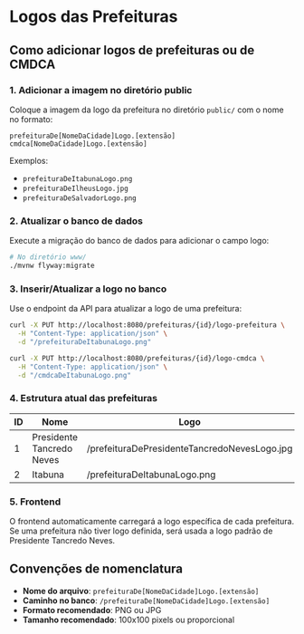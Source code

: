 # Logos das Prefeituras

## Como adicionar logos de prefeituras ou de CMDCA

### 1. Adicionar a imagem no diretório public
Coloque a imagem da logo da prefeitura no diretório `public/` com o nome no formato:
```
prefeituraDe[NomeDaCidade]Logo.[extensão]
cmdca[NomeDaCidade]Logo.[extensão]
```

Exemplos:
- `prefeituraDeItabunaLogo.png`
- `prefeituraDeIlheusLogo.jpg`
- `prefeituraDeSalvadorLogo.png`

### 2. Atualizar o banco de dados
Execute a migração do banco de dados para adicionar o campo logo:
```bash
# No diretório www/
./mvnw flyway:migrate
```

### 3. Inserir/Atualizar a logo no banco
Use o endpoint da API para atualizar a logo de uma prefeitura:

```bash
curl -X PUT http://localhost:8080/prefeituras/{id}/logo-prefeitura \
  -H "Content-Type: application/json" \
  -d "/prefeituraDeItabunaLogo.png"
```

```bash
curl -X PUT http://localhost:8080/prefeituras/{id}/logo-cmdca \
  -H "Content-Type: application/json" \
  -d "/cmdcaDeItabunaLogo.png"
```

### 4. Estrutura atual das prefeituras

| ID | Nome | Logo |
|----|------|------|
| 1 | Presidente Tancredo Neves | /prefeituraDePresidenteTancredoNevesLogo.jpg |
| 2 | Itabuna | /prefeituraDeItabunaLogo.png |

### 5. Frontend
O frontend automaticamente carregará a logo específica de cada prefeitura. Se uma prefeitura não tiver logo definida, será usada a logo padrão de Presidente Tancredo Neves.

## Convenções de nomenclatura

- **Nome do arquivo**: `prefeituraDe[NomeDaCidade]Logo.[extensão]`
- **Caminho no banco**: `/prefeituraDe[NomeDaCidade]Logo.[extensão]`
- **Formato recomendado**: PNG ou JPG
- **Tamanho recomendado**: 100x100 pixels ou proporcional 
